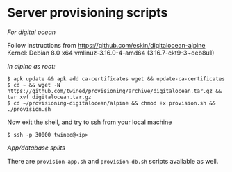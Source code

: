 # Server provisioning scripts

*For digital ocean*

Follow instructions from https://github.com/eskin/digitalocean-alpine
Kernel: Debian 8.0 x64 vmlinuz-3.16.0-4-amd64 (3.16.7-ckt9-3~deb8u1)

*In alpine as root:*

    $ apk update && apk add ca-certificates wget && update-ca-certificates
    $ cd ~ && wget -N https://github.com/twined/provisioning/archive/digitalocean.tar.gz && tar xvf digitalocean.tar.gz
    $ cd ~/provisioning-digitalocean/alpine && chmod +x provision.sh && ./provision.sh

Now exit the shell, and try to ssh from your local machine

    $ ssh -p 30000 twined@<ip>

*App/database splits*

There are `provision-app.sh` and `provision-db.sh` scripts available as well.
